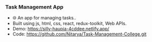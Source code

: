 
 ### Task Management App
 - 🌐 An app for managing tasks..
 -  Built using js, html, css, react, redux-toolkit, Web APIs.
 - Demo: https://silly-haupia-4cddee.netlify.app/
 - Code: https://github.com/Nitarya/Task-Management-College.git
